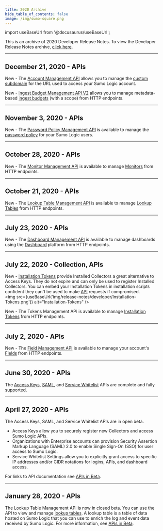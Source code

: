 ```yaml
---
title: 2020 Archive
hide_table_of_contents: false
image: /img/sumo-square.png
---
```


import useBaseUrl from '@docusaurus/useBaseUrl';

This is an archive of 2020 Developer Release Notes. To view the Developer Release Notes archive, [click here](/release-notes-developer/archive).


---
## December 21, 2020 - APIs

New - The [Account Management API](/docs/api/account-management) allows you to manage the [custom subdomain](/docs/manage/manage-subscription/manage-org-settings) for the URL used to access your Sumo Logic account.

New - [Ingest Budget Management API V2](/docs/api/ingest-budget-V2) allows you to manage metadata-based [ingest budgets](/docs/manage/ingestion-volume/ingest-budgets) (with a scope) from HTTP endpoints.


---
## November 3, 2020  - APIs

New - The [Password Policy Management API](/docs/api/password-policy) is available to manage the [password policy](/docs/manage/security/set-password-policy) for your Sumo Logic users.

---
## October 28, 2020 - APIs

New - The [Monitor Management API](/docs/api/monitors-management) is available to manage [Monitors](/docs/alerts/monitors) from HTTP endpoints.


---
## October 21, 2020 - APIs

New - The [Lookup Table Management API](/docs/api/lookup-tables) is available to manage [Lookup Tables](/docs/search/lookup-tables) from HTTP endpoints.


---
## July 23, 2020 - APIs

New - The [Dashboard Management API](/docs/api/dashboard-new#Management-API) is available to manage dashboards using the [Dashboard](/docs/dashboards) platform from HTTP endpoints.


---
## July 22, 2020 - Collection, APIs

New - [Installation Tokens](/docs/manage/security/installation-tokens) provide Installed Collectors a great alternative to Access Keys. They do not expire and can only be used to register Installed Collectors. You can embed your Installation Tokens in installation scripts confident they can't be used to make [API](/docs/api) requests if compromised.<br/><img src={useBaseUrl('img/release-notes/developer/Installation-Tokens.png')} alt="Installation-Tokens" />

New - The Tokens Management API is available to manage [Installation Tokens](/docs/manage/security/installation-tokens) from HTTP endpoints.

---
## July 2, 2020 - APIs

New - The [Field Management API](/docs/api/fields) is available to manage your account's [Fields](/docs/manage/fields) from HTTP endpoints.

---
## June 30, 2020 - APIs

The [Access Keys](/docs/api/access-keys), [SAML](/docs/api/saml-configuration), and [Service Whitelist](/docs/api/service-allowlist) APIs are complete and fully supported.


---
## April 27, 2020 - APIs

The Access Keys, SAML, and Service Whitelist APIs are in open beta.

* Access Keys allow you to securely register new Collectors and access Sumo Logic APIs.
* Organizations with Enterprise accounts can provision Security Assertion Markup Language (SAML) 2.0 to enable Single Sign-On (SSO) for user access to Sumo Logic.
* Service Whitelist Settings allow you to explicitly grant access to specific IP addresses and/or CIDR notations for logins, APIs, and dashboard access.

For links to API documentation see [APIs in Beta](/docs/api/beta).


---
## January 28, 2020 - APIs

The Lookup Table Management API is now in closed beta. You can use the API to view and manage [lookup tables](https://help.sumologic.com/?cid=10109). A lookup table is a table of data hosted on Sumo Logic that you can use to enrich the log and event data received by Sumo Logic. For more information, see [APIs in Beta](/docs/api/beta).
